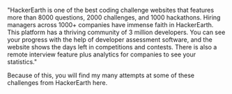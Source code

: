"HackerEarth is one of the best coding challenge websites that features more than 8000 questions, 2000 challenges, and 1000 hackathons. Hiring managers across 1000+ companies have immense faith in HackerEarth. This platform has a thriving community of 3 million developers. You can see your progress with the help of developer assessment software, and the website shows the days left in competitions and contests. There is also a remote interview feature plus analytics for companies to see your statistics."

Because of this, you will find my many attempts at some of these challenges from HackerEarth here.
